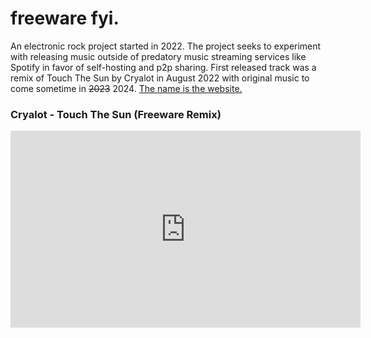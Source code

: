 # freeware fyi.

An electronic rock project started in 2022. The project seeks to experiment with releasing music outside of predatory music streaming services like Spotify in favor of self-hosting and p2p sharing. First released track was a remix of Touch The Sun by Cryalot in August 2022 with original music to come sometime in ~~2023~~ 2024. [The name is the website.](freeware.fyi)

### Cryalot - Touch The Sun (Freeware Remix)

<iframe width="560" height="315" src="https://www.youtube.com/embed/IqDszuIYn88" title="YouTube video player" frameborder="0" allow="accelerometer; autoplay; clipboard-write; encrypted-media; gyroscope; picture-in-picture; web-share" allowfullscreen></iframe>